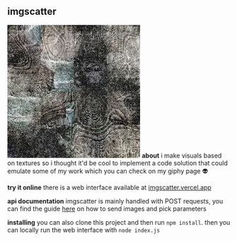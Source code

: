 ## imgscatter
![imgscatter](https://raw.githubusercontent.com/ruidovacio/imgscatter/main/public/imgs/glitch3.webp)
**about**
i make visuals based on textures so i thought it'd be cool to implement a code solution that could emulate some of my work which you can check on my giphy page 👽

**try it online**
there is a web interface available at [imgscatter.vercel.app](https://imgscatter.vercel.app)

**api documentation**
imgscatter is mainly handled with POST requests, you can find the guide [here](https://imgscatter.vercel.app/documentation) on how to send images and pick parameters

**installing**
you can also clone this project and then run `npm install`. then you can locally run the web interface with `node index.js`
